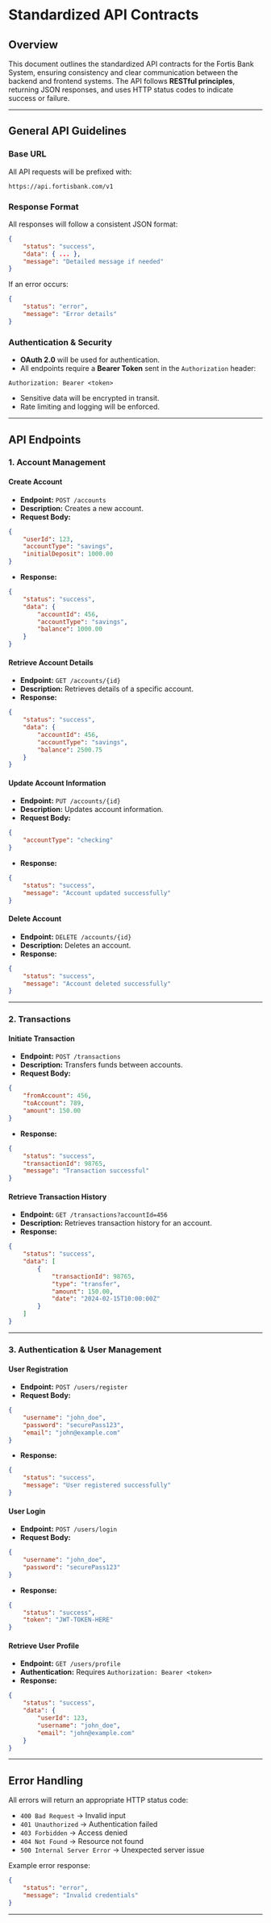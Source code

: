# Standardized API Contracts

## Overview
This document outlines the standardized API contracts for the Fortis Bank System, ensuring consistency and clear communication between the backend and frontend systems. The API follows **RESTful principles**, returning JSON responses, and uses HTTP status codes to indicate success or failure.

---

## General API Guidelines
### **Base URL**
All API requests will be prefixed with:
```
https://api.fortisbank.com/v1
```

### **Response Format**
All responses will follow a consistent JSON format:
```json
{
    "status": "success",
    "data": { ... },
    "message": "Detailed message if needed"
}
```
If an error occurs:
```json
{
    "status": "error",
    "message": "Error details"
}
```

### **Authentication & Security**
- **OAuth 2.0** will be used for authentication.
- All endpoints require a **Bearer Token** sent in the `Authorization` header:
```http
Authorization: Bearer <token>
```
- Sensitive data will be encrypted in transit.
- Rate limiting and logging will be enforced.

---

## API Endpoints

### **1. Account Management**
#### **Create Account**
- **Endpoint:** `POST /accounts`
- **Description:** Creates a new account.
- **Request Body:**
```json
{
    "userId": 123,
    "accountType": "savings",
    "initialDeposit": 1000.00
}
```
- **Response:**
```json
{
    "status": "success",
    "data": {
        "accountId": 456,
        "accountType": "savings",
        "balance": 1000.00
    }
}
```

#### **Retrieve Account Details**
- **Endpoint:** `GET /accounts/{id}`
- **Description:** Retrieves details of a specific account.
- **Response:**
```json
{
    "status": "success",
    "data": {
        "accountId": 456,
        "accountType": "savings",
        "balance": 2500.75
    }
}
```

#### **Update Account Information**
- **Endpoint:** `PUT /accounts/{id}`
- **Description:** Updates account information.
- **Request Body:**
```json
{
    "accountType": "checking"
}
```
- **Response:**
```json
{
    "status": "success",
    "message": "Account updated successfully"
}
```

#### **Delete Account**
- **Endpoint:** `DELETE /accounts/{id}`
- **Description:** Deletes an account.
- **Response:**
```json
{
    "status": "success",
    "message": "Account deleted successfully"
}
```

---

### **2. Transactions**
#### **Initiate Transaction**
- **Endpoint:** `POST /transactions`
- **Description:** Transfers funds between accounts.
- **Request Body:**
```json
{
    "fromAccount": 456,
    "toAccount": 789,
    "amount": 150.00
}
```
- **Response:**
```json
{
    "status": "success",
    "transactionId": 98765,
    "message": "Transaction successful"
}
```

#### **Retrieve Transaction History**
- **Endpoint:** `GET /transactions?accountId=456`
- **Description:** Retrieves transaction history for an account.
- **Response:**
```json
{
    "status": "success",
    "data": [
        {
            "transactionId": 98765,
            "type": "transfer",
            "amount": 150.00,
            "date": "2024-02-15T10:00:00Z"
        }
    ]
}
```

---

### **3. Authentication & User Management**
#### **User Registration**
- **Endpoint:** `POST /users/register`
- **Request Body:**
```json
{
    "username": "john_doe",
    "password": "securePass123",
    "email": "john@example.com"
}
```
- **Response:**
```json
{
    "status": "success",
    "message": "User registered successfully"
}
```

#### **User Login**
- **Endpoint:** `POST /users/login`
- **Request Body:**
```json
{
    "username": "john_doe",
    "password": "securePass123"
}
```
- **Response:**
```json
{
    "status": "success",
    "token": "JWT-TOKEN-HERE"
}
```

#### **Retrieve User Profile**
- **Endpoint:** `GET /users/profile`
- **Authentication:** Requires `Authorization: Bearer <token>`
- **Response:**
```json
{
    "status": "success",
    "data": {
        "userId": 123,
        "username": "john_doe",
        "email": "john@example.com"
    }
}
```

---

## Error Handling
All errors will return an appropriate HTTP status code:
- `400 Bad Request` → Invalid input
- `401 Unauthorized` → Authentication failed
- `403 Forbidden` → Access denied
- `404 Not Found` → Resource not found
- `500 Internal Server Error` → Unexpected server issue

Example error response:
```json
{
    "status": "error",
    "message": "Invalid credentials"
}
```

---

